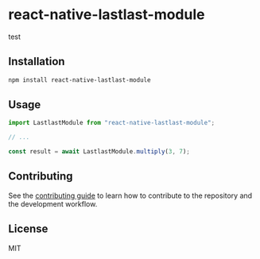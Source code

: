 # react-native-lastlast-module

test

## Installation

```sh
npm install react-native-lastlast-module
```

## Usage

```js
import LastlastModule from "react-native-lastlast-module";

// ...

const result = await LastlastModule.multiply(3, 7);
```

## Contributing

See the [contributing guide](CONTRIBUTING.md) to learn how to contribute to the repository and the development workflow.

## License

MIT
